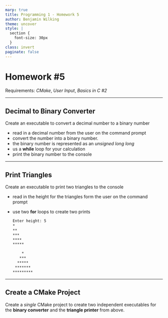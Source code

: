 ```yaml
---
marp: true
title: Programming 1 - Homework 5
author: Benjamin Wilking
theme: uncover
style: |
  section {
    font-size: 30px
  }
class: invert
paginate: false
---
```

<!-- markdownlint-disable MD033 MD025 -->

# Homework #5

Requirements: *CMake*, *User Input*, *Basics in C #2*

---

## Decimal to Binary Converter

Create an executable to convert a decimal number to a binary number

- read in a decimal number from the user on the command prompt
- convert the number into a binary number.
- the binary number is represented as an *unsigned long long*
- us a **while** loop for your calculation
- print the binary number to the console

---

## Print Triangles

Create an executable to print two triangles to the console

- read in the height for the triangles form the user on the command prompt
- use two **for** loops to create two prints

  ```sh
  Enter height: 5
  *
  **
  ***
  ****
  *****

      *
     ***
    *****
   *******
  *********
  ```

---

## Create a CMake Project

Create a *single* CMake project to create two independent executables for the **binary converter** and the **triangle printer** from above.

